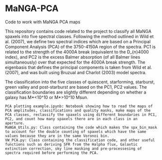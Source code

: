 # MaNGA-PCA
Code to work with MaNGA PCA maps

This repository contains code related to the project to classify all MaNGA spaxels into five spectral classes. Following the method outlined in Wild et al. (2007), we define two spectral indices which are based on a Principal Component Analysis (PCA) of the 3750-4150A region of the spectra. PC1 is related to the strength of the 4000A break (equivalent to the D_{n}4000 index), and PC2 is the excess Balmer absorption (of all Balmer lines simultaneously) over that expected for the 4000A break strength. The eigenbasis that defines the principal components is taken from Wild et al. (2007), and was built using Bruzual and Charlot (2003) model spectra.

The classification into the five classes of quiescent, starforming, starburst, green valley and post-starburst are based on the PC1, PC2 values. The classification boundaries are slightly different depending on whether a galaxy has M*<10^10 or M*>10^10 Msun.

    PCA plotting example.ipynb: Notebook showing how to read the maps of PCA amplitudes, classifications and quality masks, make maps of the PCA classes, reclassify the spaxels using different boundaries in PC1, PC2, and count how many spaxels there are in each class in an aperture.
    MaNGA_Utils.py: Class containing the code which makes the spx_bin_mask to account for the double counting of spaxels which have the same values because they are in the same Voronoi bin.
    VW_PCA.py: Class containing the classification code, and other useful functions such as deriving SFR from the Halpha flux, Galaxtic extinction correction, sky line masking and pre-processesing of spectra required before performing the PCA.
